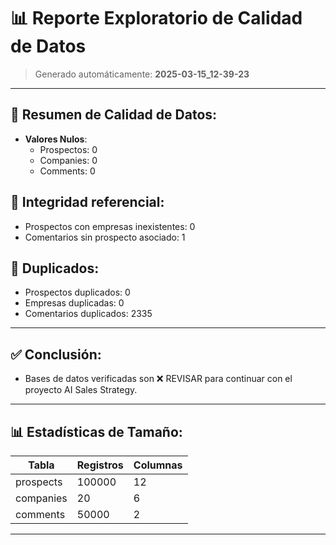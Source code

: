 
# 📊 Reporte Exploratorio de Calidad de Datos
> Generado automáticamente: **2025-03-15_12-39-23**

---

## 🔹 Resumen de Calidad de Datos:

- **Valores Nulos**:
  - Prospectos: 0
  - Companies: 0
  - Comments: 0

## 🔗 Integridad referencial:
- Prospectos con empresas inexistentes: 0
- Comentarios sin prospecto asociado: 1

## 📌 Duplicados:
- Prospectos duplicados: 0
- Empresas duplicadas: 0
- Comentarios duplicados: 2335

---

## ✅ Conclusión:
- Bases de datos verificadas son ❌ REVISAR para continuar con el proyecto AI Sales Strategy.

---

## 📊 Estadísticas de Tamaño:
| Tabla      | Registros | Columnas |
|------------|-----------------|-------------|
| prospects  | 100000 | 12 |
| companies  | 20 | 6 |
| comments  | 50000 | 2 |

---

